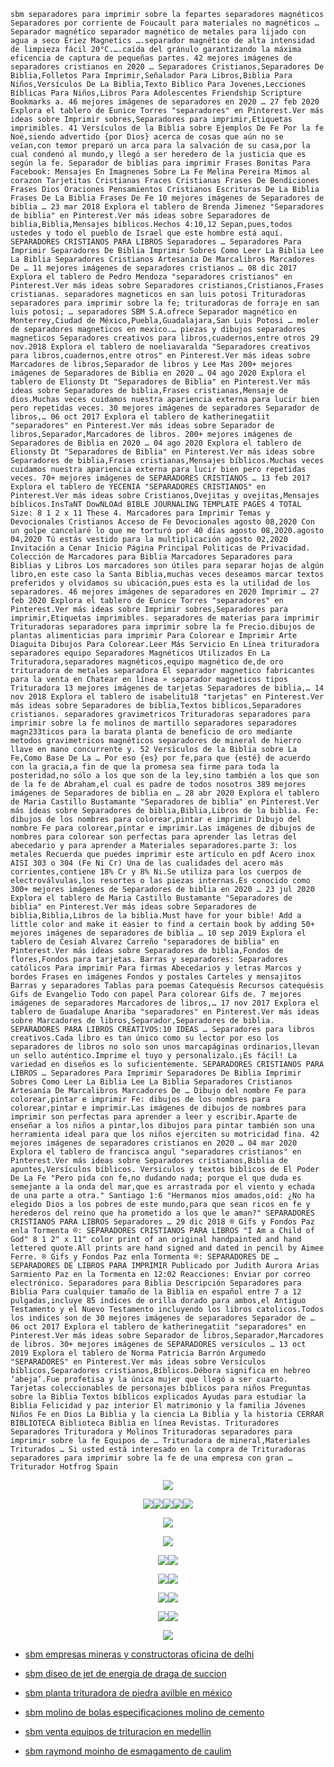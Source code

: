 
```
sbm separadores para imprimir sobre la fepartes separadores magnéticos Separadores por corriente de Foucault para materiales no magnéticos … Separador magnético separador magnético de metales para lijado con agua a seco Eriez Magnetics ….separador magnético de alta intensidad de limpieza fácil 20°C.….caída del gránulo garantizando la máxima eficencia de captura de pequeñas partes. 42 mejores imágenes de separadores cristianos en 2020 … Separadores Cristianos,Separadores De Biblia,Folletos Para Imprimir,Señalador Para Libros,Biblia Para Niños,Versículos De La Biblia,Texto Biblico Para Jovenes,Lecciones Bíblicas Para Niños,Libros Para Adolescentes Friendship Scripture Bookmarks a. 46 mejores imágenes de separadores en 2020 … 27 feb 2020 Explora el tablero de Eunice Torres "separadores" en Pinterest.Ver más ideas sobre Imprimir sobres,Separadores para imprimir,Etiquetas imprimibles. 41 Versículos de la Biblia sobre Ejemplos De Fe Por la fe Noé,siendo advertido {por Dios} acerca de cosas que aún no se veían,con temor preparó un arca para la salvación de su casa,por la cual condenó al mundo,y llegó a ser heredero de la justicia que es según la fe. Separador de biblias para imprimir Frases Bonitas Para Facebook: Mensajes En Imagnenes Sobre La Fe Melina Pereira Mimos al corazon Tarjetitas Cristianas Fraces Cristianas Frases De Bendiciones Frases Dios Oraciones Pensamientos Cristianos Escrituras De La Biblia Frases De La Biblia Frases De Fe 10 mejores imágenes de Separadores de biblia … 23 mar 2018 Explora el tablero de Brenda Jimenez "Separadores de biblia" en Pinterest.Ver más ideas sobre Separadores de biblia,Biblia,Mensajes bíblicos.Hechos 4:10,12 Sepan,pues,todos ustedes y todo el pueblo de Israel que este hombre está aquí. SEPARADORES CRISTIANOS PARA LIBROS Separadores … Separadores Para Imprimir Separadores De Biblia Imprimir Sobres Como Leer La Biblia Lee La Biblia Separadores Cristianos Artesanía De Marcalibros Marcadores De … 11 mejores imágenes de separadores cristianos … 08 dic 2017 Explora el tablero de Pedro Mendoza "separadores cristianos" en Pinterest.Ver más ideas sobre Separadores cristianos,Cristianos,Frases cristianas. separadores magneticos en san luis potosi Trituradoras separadores para imprimir sobre la fe; trituradoras de forraje en san luis potosi; … separadores SBM S.A.ofrece Separador magnético en Monterrey,Ciudad de México,Puebla,Guadalajara,San Luis Potosi … moler de separadores magneticos en mexico.… piezas y dibujos separadores magneticos Separadores creativos para libros,cuadernos,entre otros 29 nov.2018 Explora el tablero de noeliavaralda "Separadores creativos para libros,cuadernos,entre otros" en Pinterest.Ver más ideas sobre Marcadores de libros,Separador de libros y Lee Mas 200+ mejores imágenes de Separadores de Biblia en 2020 … 04 ago 2020 Explora el tablero de Elionsty Dt "Separadores de Biblia" en Pinterest.Ver más ideas sobre Separadores de biblia,Frases cristianas,Mensaje de dios.Muchas veces cuidamos nuestra apariencia externa para lucir bien pero repetidas veces. 30 mejores imágenes de separadores Separador de libros,… 06 oct 2017 Explora el tablero de katherinegatiit "separadores" en Pinterest.Ver más ideas sobre Separador de libros,Separador,Marcadores de libros. 200+ mejores imágenes de Separadores de Biblia en 2020 … 04 ago 2020 Explora el tablero de Elionsty Dt "Separadores de Biblia" en Pinterest.Ver más ideas sobre Separadores de biblia,Frases cristianas,Mensajes bíblicos.Muchas veces cuidamos nuestra apariencia externa para lucir bien pero repetidas veces. 70+ mejores imágenes de SEPARADORES CRISTIANOS … 13 feb 2017 Explora el tablero de YECENIA "SEPARADORES CRISTIANOS" en Pinterest.Ver más ideas sobre Cristianos,Ovejitas y ovejitas,Mensajes bíblicos.InsTaNT DowNLOAd BIBLE JOURNALING TEMPLATE PAGES 4 TOTAL Size: 8 1 2 x 11 These 4. Marcadores para Imprimir Temas y Devocionales Cristianos Acceso de Fe Devocionales agosto 08,2020 Con un golpe cancelaré lo que me torturó por 40 días agosto 08,2020.agosto 04,2020 Tú estás vestido para la multiplicación agosto 02,2020 Invitación a Cenar Inicio Página Principal Politicas de Privacidad. Colección de Marcadores para Biblia Marcadores Separadores para Biblias y Libros Los marcadores son útiles para separar hojas de algún libro,en este caso la Santa Biblia,muchas veces deseamos marcar textos preferidos y olvidamos su ubicación,pues esta es la utilidad de los separadores. 46 mejores imágenes de separadores en 2020 Imprimir … 27 feb 2020 Explora el tablero de Eunice Torres "separadores" en Pinterest.Ver más ideas sobre Imprimir sobres,Separadores para imprimir,Etiquetas imprimibles. separadores de materias para imprimir Trituradoras separadores para imprimir sobre la fe Precio.dibujos de plantas alimenticias para imprimir Para Colorear e Imprimir Arte Diaguita Dibujos Para Colorear.Leer Más Servicio En Línea trituradora separadores equipo Separadores Magnéticos Utilizados En La Trituradora,separadores magnéticos,equipo magnético de,de oro trituradora de metales separadora El separador magnetico fabricantes para la venta en Chatear en línea » separador magneticos tipos Trituradora 13 mejores imágenes de tarjetas Separadores de biblia,… 14 nov 2018 Explora el tablero de isabelitu18 "tarjetas" en Pinterest.Ver más ideas sobre Separadores de biblia,Textos biblicos,Separadores cristianos. separadores gravimetricos Trituradoras separadores para imprimir sobre la fe molinos de martillo separadores separadores magn233ticos para la barata planta de beneficio de oro mediante metodos gravimetricos magnéticos separadores de mineral de hierro llave en mano concurrente y. 52 Versículos de la Biblia sobre La Fe,Como Base De La … Por eso {es} por fe,para que {esté} de acuerdo con la gracia,a fin de que la promesa sea firme para toda la posteridad,no sólo a los que son de la ley,sino también a los que son de la fe de Abraham,el cual es padre de todos nosotros 389 mejores imágenes de Separadores de biblia en … 28 abr 2020 Explora el tablero de Maria Castillo Bustamante "Separadores de biblia" en Pinterest.Ver más ideas sobre Separadores de biblia,Biblia,Libros de la biblia. Fe: dibujos de los nombres para colorear,pintar e imprimir Dibujo del nombre Fe para colorear,pintar e imprimir.Las imágenes de dibujos de nombres para colorear son perfectas para aprender las letras del abecedario y para aprender a Materiales separadores.parte 3: los metales Recuerda que puedes imprimir este artículo en pdf Acero inox AISI 303 o 304 (Fe Ni Cr) Una de las cualidades del acero más corrientes,contiene 18% Cr y 8% Ni.Se utiliza para los cuerpos de electroválvulas,los resortes o las piezas internas.Es conocido como 300+ mejores imágenes de Separadores de biblia en 2020 … 23 jul 2020 Explora el tablero de Maria Castillo Bustamante "Separadores de biblia" en Pinterest.Ver más ideas sobre Separadores de biblia,Biblia,Libros de la biblia.Must have for your bible! Add a little color and make it easier to find a certain book by adding 50+ mejores imágenes de separadores de biblia … 10 sep 2019 Explora el tablero de Cesiah Alvarez Carreño "separadores de biblia" en Pinterest.Ver más ideas sobre Separadores de biblia,Fondos de flores,Fondos para tarjetas. Barras y separadores: Separadores católicos Para imprimir Para firmas Abecedarios y letras Marcos y bordes Frases en imágenes Fondos y postales Carteles y mensajitos Barras y separadores Tablas para poemas Catequésis Recursos catequésis Gifs de Evangelio Todo con papel Para colorear Gifs de. 7 mejores imágenes de separadores Marcadores de libros,… 17 nov 2017 Explora el tablero de Guadalupe Anariba "separadores" en Pinterest.Ver más ideas sobre Marcadores de libros,Separador,Separadores de biblia. SEPARADORES PARA LIBROS CREATIVOS:10 IDEAS … Separadores para libros creativos.Cada libro es tan único como su lector por eso los separadores de libros no solo son unos marcapáginas ordinarios,llevan un sello auténtico.Imprime el tuyo y personalizalo.¡Es fácil! La variedad en diseños es lo suficientemente. SEPARADORES CRISTIANOS PARA LIBROS … Separadores Para Imprimir Separadores De Biblia Imprimir Sobres Como Leer La Biblia Lee La Biblia Separadores Cristianos Artesanía De Marcalibros Marcadores De … Dibujo del nombre Fe para colorear,pintar e imprimir Fe: dibujos de los nombres para colorear,pintar e imprimir.Las imágenes de dibujos de nombres para imprimir son perfectas para aprender a leer y escribir.Aparte de enseñar a los niños a pintar,los dibujos para pintar también son una herramienta ideal para que los niños ejerciten su motricidad fina. 42 mejores imágenes de separadores cristianos en 2020 … 04 mar 2020 Explora el tablero de francisca angul "separadores cristianos" en Pinterest.Ver más ideas sobre Separadores cristianos,Biblia de apuntes,Versículos bíblicos. Versiculos y textos biblicos de El Poder De La Fe "Pero pida con fe,no dudando nada; porque el que duda es semejante a la onda del mar,que es arrastrada por el viento y echada de una parte a otra." Santiago 1:6 "Hermanos míos amados,oíd: ¿No ha elegido Dios a los pobres de este mundo,para que sean ricos en fe y herederos del reino que ha prometido a los que le aman?" SEPARADORES CRISTIANOS PARA LIBROS Separadores … 29 dic 2018 ® Gifs y Fondos Paz enla Tormenta ®: SEPARADORES CRISTIANOS PARA LIBROS "I Am a Child of God" 8 1 2" x 11" color print of an original handpainted and hand lettered quote.All prints are hand signed and dated in pencil by Aimee Ferre. ® Gifs y Fondos Paz enla Tormenta ®: SEPARADORES DE … SEPARADORES DE LIBROS PARA IMPRIMIR Publicado por Judith Aurora Arias Sarmiento Paz en la Tormenta en 12:02 Reacciones: Enviar por correo electrónico. Separadores para Biblia Descripción Separadores para Biblia Para cualquier tamaño de la Biblia en español entre 7 a 12 pulgadas,incluye 85 indices de orilla dorado para ambos,el Antiguo Testamento y el Nuevo Testamento incluyendo los libros catolicos.Todos los indices son de 30 mejores imágenes de separadores Separador de … 06 oct 2017 Explora el tablero de katherinegatiit "separadores" en Pinterest.Ver más ideas sobre Separador de libros,Separador,Marcadores de libros. 30+ mejores imágenes de SEPARADORES versículos … 13 oct 2019 Explora el tablero de Norma Patricia Barrón Argumedo "SEPARADORES" en Pinterest.Ver más ideas sobre Versículos bíblicos,Separadores cristianos,Bíblicos.Débora significa en hebreo ‘abeja’.Fue profetisa y la única mujer que llegó a ser cuarto. Tarjetas coleccionables de personajes bíblicos para niños Preguntas sobre la Biblia Textos bíblicos explicados Ayudas para estudiar la Biblia Felicidad y paz interior El matrimonio y la familia Jóvenes Niños Fe en Dios La Biblia y la ciencia La Biblia y la historia CERRAR BIBLIOTECA Biblioteca Biblia en línea Revistas. Trituradores Separadores Trituradora y Molinos Trituradoras separadores para imprimir sobre la fe Equipos de … Trituradora de mineral,Materiales Triturados … Si usted está interesado en la compra de Trituradoras separadores para imprimir sobre la fe de una empresa con gran … Triturador Hotfrog Spain 
```

<div align="center">

<a href="https://es-crusher.shibang-china.com/github&k=sbm+separadores+para+imprimir+sobre+la+fe"><img src="https://static.shibang-china.com/es/crusher/logo.jpg"></a>

<a href="https://es-crusher.shibang-china.com/github&k=sbm+separadores+para+imprimir+sobre+la+fe"><img src="https://static.shibang-china.com/es/crusher/index.jpg"></a><a href="https://es-crusher.shibang-china.com/material.htmlgithub&k=sbm+separadores+para+imprimir+sobre+la+fe"><img src="https://static.shibang-china.com/es/crusher/material.jpg"></a><a href="https://es-crusher.shibang-china.com/application.htmlgithub&k=sbm+separadores+para+imprimir+sobre+la+fe"><img src="https://static.shibang-china.com/es/crusher/application.jpg"></a><a href="https://es-crusher.shibang-china.com/aboutus.htmlgithub&k=sbm+separadores+para+imprimir+sobre+la+fe"><img src="https://static.shibang-china.com/es/crusher/aboutus.jpg"></a><a href="https://es-crusher.shibang-china.com/contact.htmlgithub&k=sbm+separadores+para+imprimir+sobre+la+fe"><img src="https://static.shibang-china.com/es/crusher/contact.jpg"></a>

<a href="https://es-crusher.shibang-china.com/github&k=sbm+separadores+para+imprimir+sobre+la+fe"><img src="https://static.shibang-china.com/es/crusher/banner.jpg"></a>

<a href="https://swt.shibang-china.com/github&k=sbm+separadores+para+imprimir+sobre+la+fe"><img src="https://static.shibang-china.com/es/crusher/text.jpg"></a>

<a href="https://swt.shibang-china.com/github&k=sbm+separadores+para+imprimir+sobre+la+fe"><img src="https://static.shibang-china.com/es/crusher/chat.jpg"></a><a href="https://es-crusher.shibang-china.com/contact.htmlgithub&k=sbm+separadores+para+imprimir+sobre+la+fe"><img src="https://static.shibang-china.com/es/crusher/message.jpg"></a>

<a href="https://es-crusher.shibang-china.com/products/pe.htmlgithub&k=sbm+separadores+para+imprimir+sobre+la+fe"><img src="https://static.shibang-china.com/es/crusher/pe.jpg"></a><a href="https://es-crusher.shibang-china.com/products/pf.htmlgithub&k=sbm+separadores+para+imprimir+sobre+la+fe"><img src="https://static.shibang-china.com/es/crusher/pf.jpg"></a>

<a href="https://es-crusher.shibang-china.com/products/hpt.htmlgithub&k=sbm+separadores+para+imprimir+sobre+la+fe"><img src="https://static.shibang-china.com/es/crusher/hpt.jpg"></a><a href="https://es-crusher.shibang-china.com/products/vsi.htmlgithub&k=sbm+separadores+para+imprimir+sobre+la+fe"><img src="https://static.shibang-china.com/es/crusher/vsi.jpg"></a>

<a href="https://es-crusher.shibang-china.com/products/klv.htmlgithub&k=sbm+separadores+para+imprimir+sobre+la+fe"><img src="https://static.shibang-china.com/es/crusher/klv.jpg"></a><a href="https://es-crusher.shibang-china.com/products/portable.htmlgithub&k=sbm+separadores+para+imprimir+sobre+la+fe"><img src="https://static.shibang-china.com/es/crusher/portable.jpg"></a>

<a href="https://swt.shibang-china.com/github&k=sbm+separadores+para+imprimir+sobre+la+fe"><img src="https://static.shibang-china.com/es/crusher/case.jpg"></a>

</div>


* [sbm empresas mineras y constructoras oficina de delhi](sbm%20empresas%20mineras%20y%20constructoras%20oficina%20de%20delhi.md)

* [sbm diseo de jet de energia de draga de succion](sbm%20diseo%20de%20jet%20de%20energia%20de%20draga%20de%20succion.md)

* [sbm planta trituradora de piedra avilble en méxico](sbm%20planta%20trituradora%20de%20piedra%20avilble%20en%20m%C3%A9xico.md)

* [sbm molino de bolas especificaciones molino de cemento](sbm%20molino%20de%20bolas%20especificaciones%20molino%20de%20cemento.md)

* [sbm venta equipos de trituracion en medellin](sbm%20venta%20equipos%20de%20trituracion%20en%20medellin.md)

* [sbm raymond moinho de esmagamento de caulim](sbm%20raymond%20moinho%20de%20esmagamento%20de%20caulim.md)